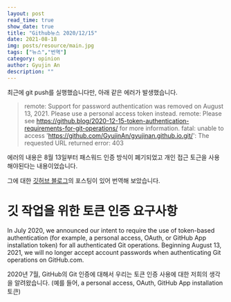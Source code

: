 ```yaml
---
layout: post
read_time: true
show_date: true
title: "Github뉴스 2020/12/15"
date: 2021-08-18
img: posts/resource/main.jpg
tags: ["뉴스","번역"]
category: opinion
author: Gyujin An
description: ""
---
```


최근에 git push를 실행했습니다만, 아래 같은 에러가 발생했습니다. 

>remote: Support for password authentication was removed on August 13, 2021. Please use a personal access token instead.
>remote: Please see https://github.blog/2020-12-15-token-authentication-requirements-for-git-operations/ for more information.
>fatal: unable to access 'https://github.com/GyujinAn/gyujinan.github.io.git/': The requested URL returned error: 403

에러의 내용은 8월 13일부터 패스워드 인증 방식이 폐기되었고 개인 접근 토근을 사용해야된다는 내용이었습니다. 

그에 대한 [깃허브 블로그](https://github.blog/2020-12-15-token-authentication-requirements-for-git-operations/)의 포스팅이 있어 번역해 보았습니다.


# 깃 작업을 위한 토큰 인증 요구사항

In July 2020, we announced our intent to require the use of token-based authentication (for example, a personal access, OAuth, or GitHub App installation token) for all authenticated Git operations. Beginning August 13, 2021, we will no longer accept account passwords when authenticating Git operations on GitHub.com.

2020년 7월, GitHub의 Git 인증에 대해서 우리는 토큰 인증 사용에 대한 저희의 생각을 알려왔습니다. (예를 들어, a personal access, OAuth, GitHub App installation 토큰) 